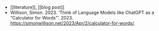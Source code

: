 - [[literature]], [[blog post]]
- Willison, Simon. 2023. ‘Think of Language Models like ChatGPT as a “Calculator for Words”’. 2023. https://simonwillison.net/2023/Apr/2/calculator-for-words/.